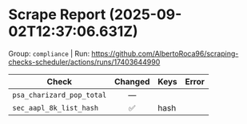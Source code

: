 # Scrape Report (2025-09-02T12:37:06.631Z)

Group: `compliance`  |  Run: https://github.com/AlbertoRoca96/scraping-checks-scheduler/actions/runs/17403644990

| Check | Changed | Keys | Error |
|---|:---:|:--|:--|
| `psa_charizard_pop_total` | — |  |  |
| `sec_aapl_8k_list_hash` | ✅ | hash |  |
